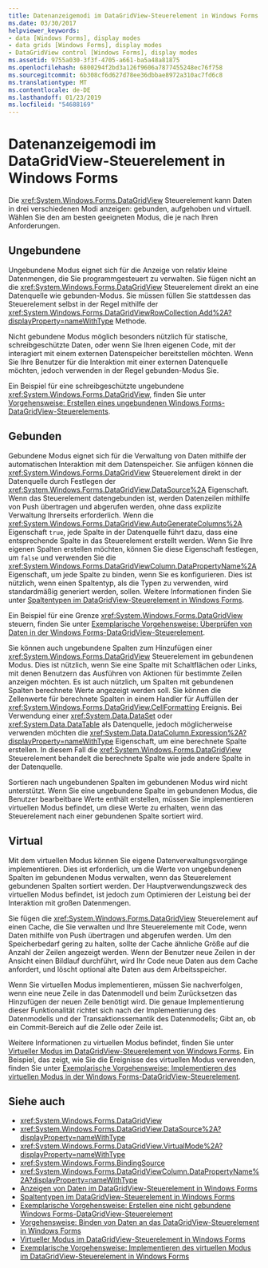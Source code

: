 ```yaml
---
title: Datenanzeigemodi im DataGridView-Steuerelement in Windows Forms
ms.date: 03/30/2017
helpviewer_keywords:
- data [Windows Forms], display modes
- data grids [Windows Forms], display modes
- DataGridView control [Windows Forms], display modes
ms.assetid: 9755a030-3f3f-4705-a661-ba5a48a81875
ms.openlocfilehash: 6800294f2bd3a126f9606a7877455248ec76f758
ms.sourcegitcommit: 6b308cf6d627d78ee36dbbae8972a310ac7fd6c8
ms.translationtype: MT
ms.contentlocale: de-DE
ms.lasthandoff: 01/23/2019
ms.locfileid: "54688169"
---
```

# <a name="data-display-modes-in-the-windows-forms-datagridview-control"></a>Datenanzeigemodi im DataGridView-Steuerelement in Windows Forms
Die <xref:System.Windows.Forms.DataGridView> Steuerelement kann Daten in drei verschiedenen Modi anzeigen: gebunden, aufgehoben und virtuell. Wählen Sie den am besten geeigneten Modus, die je nach Ihren Anforderungen.  
  
## <a name="unbound"></a>Ungebundene  
 Ungebundene Modus eignet sich für die Anzeige von relativ kleine Datenmengen, die Sie programmgesteuert zu verwalten. Sie fügen nicht an die <xref:System.Windows.Forms.DataGridView> Steuerelement direkt an eine Datenquelle wie gebunden-Modus. Sie müssen füllen Sie stattdessen das Steuerelement selbst in der Regel mithilfe der <xref:System.Windows.Forms.DataGridViewRowCollection.Add%2A?displayProperty=nameWithType> Methode.  
  
 Nicht gebundene Modus möglich besonders nützlich für statische, schreibgeschützte Daten, oder wenn Sie Ihren eigenen Code, mit der interagiert mit einem externen Datenspeicher bereitstellen möchten. Wenn Sie Ihre Benutzer für die Interaktion mit einer externen Datenquelle möchten, jedoch verwenden in der Regel gebunden-Modus Sie.  
  
 Ein Beispiel für eine schreibgeschützte ungebundene <xref:System.Windows.Forms.DataGridView>, finden Sie unter [Vorgehensweise: Erstellen eines ungebundenen Windows Forms-DataGridView-Steuerelements](../../../../docs/framework/winforms/controls/how-to-create-an-unbound-windows-forms-datagridview-control.md).  
  
## <a name="bound"></a>Gebunden  
 Gebundene Modus eignet sich für die Verwaltung von Daten mithilfe der automatischen Interaktion mit dem Datenspeicher. Sie anfügen können die <xref:System.Windows.Forms.DataGridView> Steuerelement direkt in der Datenquelle durch Festlegen der <xref:System.Windows.Forms.DataGridView.DataSource%2A> Eigenschaft. Wenn das Steuerelement datengebunden ist, werden Datenzeilen mithilfe von Push übertragen und abgerufen werden, ohne dass explizite Verwaltung Ihrerseits erforderlich. Wenn die <xref:System.Windows.Forms.DataGridView.AutoGenerateColumns%2A> Eigenschaft `true`, jede Spalte in der Datenquelle führt dazu, dass eine entsprechende Spalte in das Steuerelement erstellt werden. Wenn Sie Ihre eigenen Spalten erstellen möchten, können Sie diese Eigenschaft festlegen, um `false` und verwenden Sie die <xref:System.Windows.Forms.DataGridViewColumn.DataPropertyName%2A> Eigenschaft, um jede Spalte zu binden, wenn Sie es konfigurieren. Dies ist nützlich, wenn einen Spaltentyp, als die Typen zu verwenden, wird standardmäßig generiert werden, sollen. Weitere Informationen finden Sie unter [Spaltentypen im DataGridView-Steuerelement in Windows Forms](../../../../docs/framework/winforms/controls/column-types-in-the-windows-forms-datagridview-control.md).  
  
 Ein Beispiel für eine Grenze <xref:System.Windows.Forms.DataGridView> steuern, finden Sie unter [Exemplarische Vorgehensweise: Überprüfen von Daten in der Windows Forms-DataGridView-Steuerelement](../../../../docs/framework/winforms/controls/walkthrough-validating-data-in-the-windows-forms-datagridview-control.md).  
  
 Sie können auch ungebundene Spalten zum Hinzufügen einer <xref:System.Windows.Forms.DataGridView> Steuerelement im gebundenen Modus. Dies ist nützlich, wenn Sie eine Spalte mit Schaltflächen oder Links, mit denen Benutzern das Ausführen von Aktionen für bestimmte Zeilen anzeigen möchten. Es ist auch nützlich, um Spalten mit gebundenen Spalten berechnete Werte angezeigt werden soll. Sie können die Zellenwerte für berechnete Spalten in einem Handler für Auffüllen der <xref:System.Windows.Forms.DataGridView.CellFormatting> Ereignis. Bei Verwendung einer <xref:System.Data.DataSet> oder <xref:System.Data.DataTable> als Datenquelle, jedoch möglicherweise verwenden möchten die <xref:System.Data.DataColumn.Expression%2A?displayProperty=nameWithType> Eigenschaft, um eine berechnete Spalte erstellen. In diesem Fall die <xref:System.Windows.Forms.DataGridView> Steuerelement behandelt die berechnete Spalte wie jede andere Spalte in der Datenquelle.  
  
 Sortieren nach ungebundenen Spalten im gebundenen Modus wird nicht unterstützt. Wenn Sie eine ungebundene Spalte im gebundenen Modus, die Benutzer bearbeitbare Werte enthält erstellen, müssen Sie implementieren virtuellen Modus befindet, um diese Werte zu erhalten, wenn das Steuerelement nach einer gebundenen Spalte sortiert wird.  
  
## <a name="virtual"></a>Virtual  
 Mit dem virtuellen Modus können Sie eigene Datenverwaltungsvorgänge implementieren. Dies ist erforderlich, um die Werte von ungebundenen Spalten im gebundenen Modus verwalten, wenn das Steuerelement gebundenen Spalten sortiert werden. Der Hauptverwendungszweck des virtuellen Modus befindet, ist jedoch zum Optimieren der Leistung bei der Interaktion mit großen Datenmengen.  
  
 Sie fügen die <xref:System.Windows.Forms.DataGridView> Steuerelement auf einen Cache, die Sie verwalten und Ihre Steuerelemente mit Code, wenn Daten mithilfe von Push übertragen und abgerufen werden. Um den Speicherbedarf gering zu halten, sollte der Cache ähnliche Größe auf die Anzahl der Zeilen angezeigt werden. Wenn der Benutzer neue Zeilen in der Ansicht einen Bildlauf durchführt, wird Ihr Code neue Daten aus dem Cache anfordert, und löscht optional alte Daten aus dem Arbeitsspeicher.  
  
 Wenn Sie virtuellen Modus implementieren, müssen Sie nachverfolgen, wenn eine neue Zeile in das Datenmodell und beim Zurücksetzen das Hinzufügen der neuen Zeile benötigt wird. Die genaue Implementierung dieser Funktionalität richtet sich nach der Implementierung des Datenmodells und der Transaktionssemantik des Datenmodells; Gibt an, ob ein Commit-Bereich auf die Zelle oder Zeile ist.  
  
 Weitere Informationen zu virtuellen Modus befindet, finden Sie unter [Virtueller Modus im DataGridView-Steuerelement von Windows Forms](../../../../docs/framework/winforms/controls/virtual-mode-in-the-windows-forms-datagridview-control.md). Ein Beispiel, das zeigt, wie Sie die Ereignisse des virtuellen Modus verwenden, finden Sie unter [Exemplarische Vorgehensweise: Implementieren des virtuellen Modus in der Windows Forms-DataGridView-Steuerelement](../../../../docs/framework/winforms/controls/implementing-virtual-mode-wf-datagridview-control.md).  
  
## <a name="see-also"></a>Siehe auch
- <xref:System.Windows.Forms.DataGridView>
- <xref:System.Windows.Forms.DataGridView.DataSource%2A?displayProperty=nameWithType>
- <xref:System.Windows.Forms.DataGridView.VirtualMode%2A?displayProperty=nameWithType>
- <xref:System.Windows.Forms.BindingSource>
- <xref:System.Windows.Forms.DataGridViewColumn.DataPropertyName%2A?displayProperty=nameWithType>
- [Anzeigen von Daten im DataGridView-Steuerelement in Windows Forms](../../../../docs/framework/winforms/controls/displaying-data-in-the-windows-forms-datagridview-control.md)
- [Spaltentypen im DataGridView-Steuerelement in Windows Forms](../../../../docs/framework/winforms/controls/column-types-in-the-windows-forms-datagridview-control.md)
- [Exemplarische Vorgehensweise: Erstellen eine nicht gebundene Windows Forms-DataGridView-Steuerelement](../../../../docs/framework/winforms/controls/walkthrough-creating-an-unbound-windows-forms-datagridview-control.md)
- [Vorgehensweise: Binden von Daten an das DataGridView-Steuerelement in Windows Forms](../../../../docs/framework/winforms/controls/how-to-bind-data-to-the-windows-forms-datagridview-control.md)
- [Virtueller Modus im DataGridView-Steuerelement in Windows Forms](../../../../docs/framework/winforms/controls/virtual-mode-in-the-windows-forms-datagridview-control.md)
- [Exemplarische Vorgehensweise: Implementieren des virtuellen Modus im DataGridView-Steuerelement in Windows Forms](../../../../docs/framework/winforms/controls/implementing-virtual-mode-wf-datagridview-control.md)
